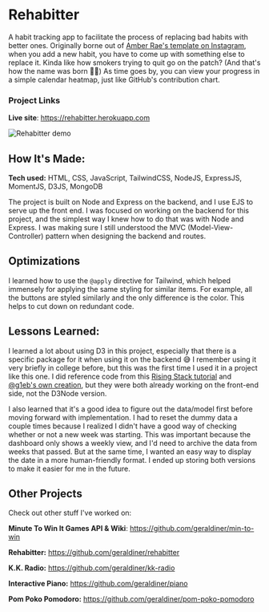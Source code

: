 # Rehabitter

A habit tracking app to facilitate the process of replacing bad habits with better ones. Originally borne out of [Amber Rae's template on Instagram](https://www.instagram.com/p/Bu3_RwPBM2_/), when you add a new habit, you have to come up with something else to replace it. Kinda like how smokers trying to quit go on the patch? (And that's how the name was born 🐇🥕) As time goes by, you can view your progress in a simple calendar heatmap, just like GitHub's contribution chart.

### Project Links

**Live site**: https://rehabitter.herokuapp.com

![Rehabitter demo](https://i.imgur.com/AXePo3s.gif)

## How It's Made:

**Tech used:** HTML, CSS, JavaScript, TailwindCSS, NodeJS, ExpressJS, MomentJS, D3JS, MongoDB

The project is built on Node and Express on the backend, and I use EJS to serve up the front end. I was focused on working on the backend for this project, and the simplest way I knew how to do that was with Node and Express. I was making sure I still understood the MVC (Model-View-Controller) pattern when designing the backend and routes.

## Optimizations

I learned how to use the `@apply` directive for Tailwind, which helped immensely for applying the same styling for similar items. For example, all the buttons are styled similarly and the only difference is the color. This helps to cut down on redundant code.

## Lessons Learned:

I learned a lot about using D3 in this project, especially that there is a specific package for it when using it on the backend 😅 I remember using it very briefly in college before, but this was the first time I used it in a project like this one. I did reference code from this [Rising Stack tutorial](https://blog.risingstack.com/tutorial-d3-js-calendar-heatmap/) and [@g1eb's own creation](https://github.com/g1eb/calendar-heatmap/blob/master/src/calendar-heatmap.js), but they were both already working on the front-end side, not the D3Node version.

I also learned that it's a good idea to figure out the data/model first before moving forward with implementation. I had to reset the dummy data a couple times because I realized I didn't have a good way of checking whether or not a new week was starting. This was important because the dashboard only shows a weekly view, and I'd need to archive the data from weeks that passed. But at the same time, I wanted an easy way to display the date in a more human-friendly format. I ended up storing both versions to make it easier for me in the future.

## Other Projects

Check out other stuff I've worked on:

**Minute To Win It Games API & Wiki**: https://github.com/geraldiner/min-to-win

**Rehabitter:** https://github.com/geraldiner/rehabitter

**K.K. Radio:** https://github.com/geraldiner/kk-radio

**Interactive Piano:** https://github.com/geraldiner/piano

**Pom Poko Pomodoro:** https://github.com/geraldiner/pom-poko-pomodoro
